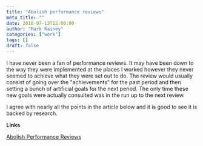 ```yaml
---
title: "Abolish performance reviews"
meta_title: ""
date: 2018-07-13T12:00:00
author: "Mark Rainey"
categories: ["work"]
tags: []
draft: false
---
```

I have never been a  fan of performance reviews. It may have been down to the way they were implemented at the places I worked however they never seemed to achieve what they were set out to do. The review would usually consist of going over the "achievements" for the past period and then setting a bunch of artificial goals for the next period. The only time these new goals were actually consulted was in the run up to the next review.

I agree with nearly all the points in the article below and it is good to see it is backed by research.

__Links__

[Abolish Performance Reviews](https://haacked.com/archive/2018/07/11/abolish-performance-reviews/)

